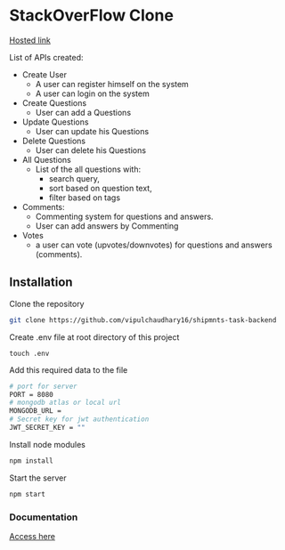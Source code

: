 
# StackOverFlow Clone

[Hosted link](https://stackoverflow-by-vipul.onrender.com)

List of APIs created:
* Create User 
    * A user can register himself on the system
    * A user can login on the system
* Create Questions
    * User can add a Questions
* Update Questions
    * User can update his Questions
* Delete Questions
    * User can delete his Questions
* All Questions 
    * List of the all questions with: 
        * search query, 
        * sort based on question text, 
        * filter based on tags
* Comments: 
    * Commenting system for questions and answers.
    * User can add answers by Commenting
* Votes
    * a user can vote (upvotes/downvotes) for questions and answers (comments).

## Installation

Clone the repository

```bash
git clone https://github.com/vipulchaudhary16/shipmnts-task-backend
```

Create .env file at root directory of this project

```
touch .env
```

Add this required data to the file

```bash
# port for server
PORT = 8080
# mongodb atlas or local url
MONGODB_URL =
# Secret key for jwt authentication
JWT_SECRET_KEY = ""
```

Install node modules

```bash
npm install
```

Start the server

```bash
npm start
```

### Documentation

[Access here](https://documenter.getpostman.com/view/16310010/2s9Y5Ty4Ya)
    
